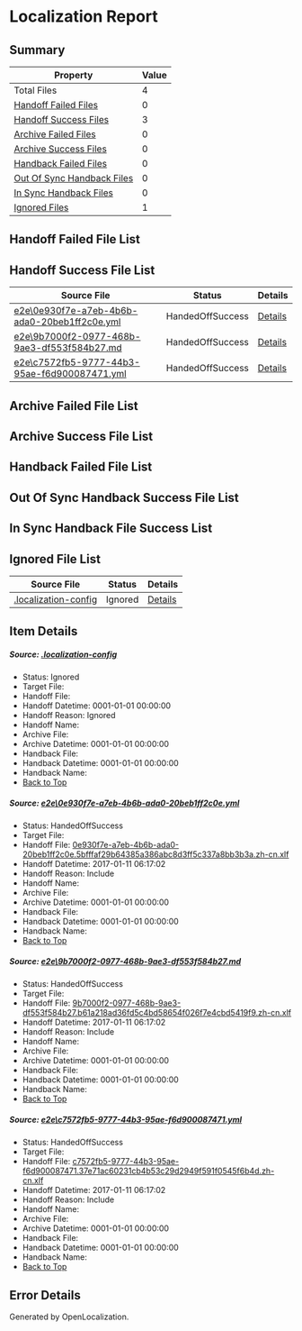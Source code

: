 # <a name='report-top'></a> Localization Report

## Summary
 Property | Value 
 -------- | ----- 
 Total Files | 4
[ Handoff Failed Files ](#handoff-failed-list)| 0
[ Handoff Success Files ](#handoff-success-list)| 3
[ Archive Failed Files ](#archive-failed-list)| 0
[ Archive Success Files ](#archive-success-list)| 0
[ Handback Failed Files ](#handback-failed-list)| 0
[ Out Of Sync Handback Files ](#outofsync-handback-success-list)| 0
[ In Sync Handback Files ](#insync-handback-success-list)| 0
[ Ignored Files ](#ignored-list)| 1

## <a name='handoff-failed-list'></a> Handoff Failed File List

## <a name='handoff-success-list'></a> Handoff Success File List
 Source File | Status | Details 
 ----------- | ------ | ------- 
 [e2e\0e930f7e-a7eb-4b6b-ada0-20beb1ff2c0e.yml](https://github.com/OpenLocalizationTestOrg/ol-test0/blob/8119e8cb280fcbce5309feadb96ab3e8d90781d3/e2e/0e930f7e-a7eb-4b6b-ada0-20beb1ff2c0e.yml) | HandedOffSuccess | [Details](#b00e9d0e2c804895aa08767c4c978a38684db1e81)
 [e2e\9b7000f2-0977-468b-9ae3-df553f584b27.md](https://github.com/OpenLocalizationTestOrg/ol-test0/blob/8119e8cb280fcbce5309feadb96ab3e8d90781d3/e2e/9b7000f2-0977-468b-9ae3-df553f584b27.md) | HandedOffSuccess | [Details](#a19dccda37d4b32aa3bc75e65a2acd85242225ea2)
 [e2e\c7572fb5-9777-44b3-95ae-f6d900087471.yml](https://github.com/OpenLocalizationTestOrg/ol-test0/blob/8119e8cb280fcbce5309feadb96ab3e8d90781d3/e2e/c7572fb5-9777-44b3-95ae-f6d900087471.yml) | HandedOffSuccess | [Details](#a9569c48ac2ce4b6574d103bad21b848ce19b9493)

## <a name='archive-failed-list'></a> Archive Failed File List

## <a name='archive-success-list'></a> Archive Success File List

## <a name='handback-failed-list'></a> Handback Failed File List

## <a name='outofsync-handback-success-list'></a> Out Of Sync Handback Success File List

## <a name='insync-handback-success-list'></a> In Sync Handback File Success List

## <a name='ignored-list'></a> Ignored File List
 Source File | Status | Details 
 ----------- | ------ | ------- 
 [.localization-config](https://github.com/OpenLocalizationTestOrg/ol-test0/blob/8119e8cb280fcbce5309feadb96ab3e8d90781d3/.localization-config) | Ignored | [Details](#cb0632cf59c1387fc1742bfb9fa3c47f87e2e5c90)

## Item Details
##### <a name='cb0632cf59c1387fc1742bfb9fa3c47f87e2e5c90'></a> Source: [.localization-config](https://github.com/OpenLocalizationTestOrg/ol-test0/blob/8119e8cb280fcbce5309feadb96ab3e8d90781d3/.localization-config)
* Status: Ignored
* Target File: 
* Handoff File: 
* Handoff Datetime: 0001-01-01 00:00:00
* Handoff Reason: Ignored
* Handoff Name: 
* Archive File: 
* Archive Datetime: 0001-01-01 00:00:00
* Handback File: 
* Handback Datetime: 0001-01-01 00:00:00
* Handback Name: 
* [Back to Top](#report-top)

##### <a name='b00e9d0e2c804895aa08767c4c978a38684db1e81'></a> Source: [e2e\0e930f7e-a7eb-4b6b-ada0-20beb1ff2c0e.yml](https://github.com/OpenLocalizationTestOrg/ol-test0/blob/8119e8cb280fcbce5309feadb96ab3e8d90781d3/e2e/0e930f7e-a7eb-4b6b-ada0-20beb1ff2c0e.yml)
* Status: HandedOffSuccess
* Target File: 
* Handoff File: [0e930f7e-a7eb-4b6b-ada0-20beb1ff2c0e.5bfffaf29b64385a386abc8d3ff5c337a8bb3b3a.zh-cn.xlf](https://github.com/OpenLocalizationTestOrg/ol-test0-handoff/blob/d7863730a8e58da64dd139fb24bd11f8573f7560/ol-handoff/OpenLocalizationTestOrg/ol-test0-zhcn/shujia/ht/0e930f7e-a7eb-4b6b-ada0-20beb1ff2c0e.5bfffaf29b64385a386abc8d3ff5c337a8bb3b3a.zh-cn.xlf)
* Handoff Datetime: 2017-01-11 06:17:02
* Handoff Reason: Include
* Handoff Name: 
* Archive File: 
* Archive Datetime: 0001-01-01 00:00:00
* Handback File: 
* Handback Datetime: 0001-01-01 00:00:00
* Handback Name: 
* [Back to Top](#report-top)

##### <a name='a19dccda37d4b32aa3bc75e65a2acd85242225ea2'></a> Source: [e2e\9b7000f2-0977-468b-9ae3-df553f584b27.md](https://github.com/OpenLocalizationTestOrg/ol-test0/blob/8119e8cb280fcbce5309feadb96ab3e8d90781d3/e2e/9b7000f2-0977-468b-9ae3-df553f584b27.md)
* Status: HandedOffSuccess
* Target File: 
* Handoff File: [9b7000f2-0977-468b-9ae3-df553f584b27.b61a218ad36fd5c4bd58654f026f7e4cbd5419f9.zh-cn.xlf](https://github.com/OpenLocalizationTestOrg/ol-test0-handoff/blob/d7863730a8e58da64dd139fb24bd11f8573f7560/ol-handoff/OpenLocalizationTestOrg/ol-test0-zhcn/shujia/ht/9b7000f2-0977-468b-9ae3-df553f584b27.b61a218ad36fd5c4bd58654f026f7e4cbd5419f9.zh-cn.xlf)
* Handoff Datetime: 2017-01-11 06:17:02
* Handoff Reason: Include
* Handoff Name: 
* Archive File: 
* Archive Datetime: 0001-01-01 00:00:00
* Handback File: 
* Handback Datetime: 0001-01-01 00:00:00
* Handback Name: 
* [Back to Top](#report-top)

##### <a name='a9569c48ac2ce4b6574d103bad21b848ce19b9493'></a> Source: [e2e\c7572fb5-9777-44b3-95ae-f6d900087471.yml](https://github.com/OpenLocalizationTestOrg/ol-test0/blob/8119e8cb280fcbce5309feadb96ab3e8d90781d3/e2e/c7572fb5-9777-44b3-95ae-f6d900087471.yml)
* Status: HandedOffSuccess
* Target File: 
* Handoff File: [c7572fb5-9777-44b3-95ae-f6d900087471.37e71ac60231cb4b53c29d2949f591f0545f6b4d.zh-cn.xlf](https://github.com/OpenLocalizationTestOrg/ol-test0-handoff/blob/d7863730a8e58da64dd139fb24bd11f8573f7560/ol-handoff/OpenLocalizationTestOrg/ol-test0-zhcn/shujia/ht/c7572fb5-9777-44b3-95ae-f6d900087471.37e71ac60231cb4b53c29d2949f591f0545f6b4d.zh-cn.xlf)
* Handoff Datetime: 2017-01-11 06:17:02
* Handoff Reason: Include
* Handoff Name: 
* Archive File: 
* Archive Datetime: 0001-01-01 00:00:00
* Handback File: 
* Handback Datetime: 0001-01-01 00:00:00
* Handback Name: 
* [Back to Top](#report-top)


## Error Details

Generated by OpenLocalization.
